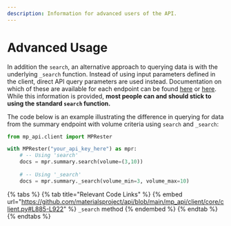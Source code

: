 ```yaml
---
description: Information for advanced users of the API.
---
```


# Advanced Usage

In addition the `search`, an alternative approach to querying data is with the underlying `_search` function. Instead of using input parameters defined in the client, direct API query parameters are used instead. Documentation on which of these are available for each endpoint can be found [here](https://api.materialsproject.org/docs) or [here](https://api.materialsproject.org/redoc). While this information is provided, **most people can and should stick to using the standard `search` function.**

The code below is an example illustrating the difference in querying for data from the summary endpoint with volume criteria using `search` and `_search`:

```python
from mp_api.client import MPRester

with MPRester("your_api_key_here") as mpr:
    # -- Using 'search'
    docs = mpr.summary.search(volume=(3,10))
    
    # -- Using '_search'
    docs = mpr.summary._search(volume_min=3, volume_max=10)
```

{% tabs %}
{% tab title="Relevant Code Links" %}
{% embed url="https://github.com/materialsproject/api/blob/main/mp_api/client/core/client.py#L885-L922" %}
`_search` method
{% endembed %}
{% endtab %}
{% endtabs %}
